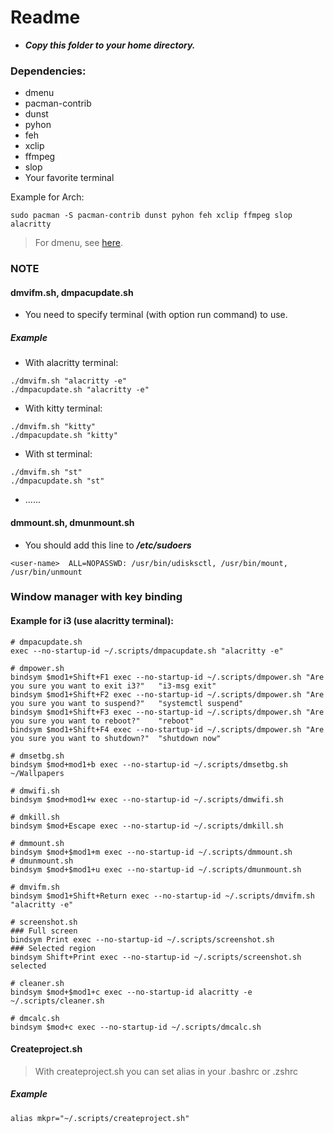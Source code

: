 # Readme

- ***Copy this folder to your home directory.***

### Dependencies:
- dmenu
- pacman-contrib
- dunst
- pyhon
- feh
- xclip
- ffmpeg
- slop
- Your favorite terminal

Example for Arch:
```
sudo pacman -S pacman-contrib dunst pyhon feh xclip ffmpeg slop alacritty
```
> For dmenu, see [here](https://github.com/nguyenletientrien/Dotfiles#suckless).

### NOTE
#### dmvifm.sh, dmpacupdate.sh
- You need to specify terminal (with option run command) to use.
##### Example
- With alacritty terminal:
```
./dmvifm.sh "alacritty -e"
./dmpacupdate.sh "alacritty -e"
```
- With kitty terminal:
```
./dmvifm.sh "kitty"
./dmpacupdate.sh "kitty"
```
- With st terminal:
```
./dmvifm.sh "st"
./dmpacupdate.sh "st"
```
- ......

#### dmmount.sh, dmunmount.sh
- You should add this line to ***/etc/sudoers***
```
<user-name>  ALL=NOPASSWD: /usr/bin/udisksctl, /usr/bin/mount, /usr/bin/unmount
```

### Window manager with key binding
#### Example for i3 (use alacritty terminal):

```
# dmpacupdate.sh
exec --no-startup-id ~/.scripts/dmpacupdate.sh "alacritty -e"
```
```
# dmpower.sh
bindsym $mod1+Shift+F1 exec --no-startup-id ~/.scripts/dmpower.sh "Are you sure you want to exit i3?"   "i3-msg exit"
bindsym $mod1+Shift+F2 exec --no-startup-id ~/.scripts/dmpower.sh "Are you sure you want to suspend?"   "systemctl suspend"
bindsym $mod1+Shift+F3 exec --no-startup-id ~/.scripts/dmpower.sh "Are you sure you want to reboot?"    "reboot"
bindsym $mod1+Shift+F4 exec --no-startup-id ~/.scripts/dmpower.sh "Are you sure you want to shutdown?"  "shutdown now"
```
```
# dmsetbg.sh
bindsym $mod+mod1+b exec --no-startup-id ~/.scripts/dmsetbg.sh ~/Wallpapers

# dmwifi.sh
bindsym $mod+mod1+w exec --no-startup-id ~/.scripts/dmwifi.sh

# dmkill.sh
bindsym $mod+Escape exec --no-startup-id ~/.scripts/dmkill.sh

# dmmount.sh
bindsym $mod+$mod1+m exec --no-startup-id ~/.scripts/dmmount.sh
# dmunmount.sh
bindsym $mod+$mod1+u exec --no-startup-id ~/.scripts/dmunmount.sh

# dmvifm.sh
bindsym $mod1+Shift+Return exec --no-startup-id ~/.scripts/dmvifm.sh "alacritty -e"

# screenshot.sh
### Full screen
bindsym Print exec --no-startup-id ~/.scripts/screenshot.sh
### Selected region
bindsym Shift+Print exec --no-startup-id ~/.scripts/screenshot.sh selected

# cleaner.sh
bindsym $mod+$mod1+c exec --no-startup-id alacritty -e ~/.scripts/cleaner.sh

# dmcalc.sh
bindsym $mod+c exec --no-startup-id ~/.scripts/dmcalc.sh
```

#### Createproject.sh
> With createproject.sh you can set alias in your .bashrc or .zshrc
##### Example
```
alias mkpr="~/.scripts/createproject.sh"
```
